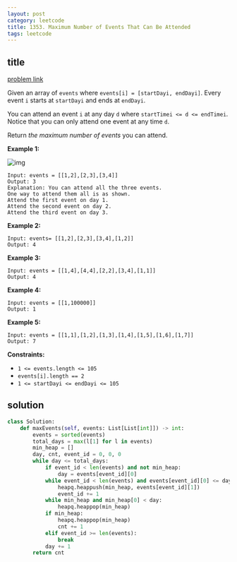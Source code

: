```yaml
---
layout: post
category: leetcode
title: 1353. Maximum Number of Events That Can Be Attended
tags: leetcode
---
```


## title
[problem link](https://leetcode.com/problems/maximum-number-of-events-that-can-be-attended/)

Given an array of `events` where `events[i] = [startDayi, endDayi]`. Every event `i` starts at `startDayi` and ends at `endDayi`.

You can attend an event `i` at any day `d` where `startTimei <= d <= endTimei`. Notice that you can only attend one event at any time `d`.

Return *the maximum number of events* you can attend.

 

**Example 1:**

![img](https://cdn.jsdelivr.net/gh/mafulong/mdPic@vv10/img/202508301533620.png)

```
Input: events = [[1,2],[2,3],[3,4]]
Output: 3
Explanation: You can attend all the three events.
One way to attend them all is as shown.
Attend the first event on day 1.
Attend the second event on day 2.
Attend the third event on day 3.
```

**Example 2:**

```
Input: events= [[1,2],[2,3],[3,4],[1,2]]
Output: 4
```

**Example 3:**

```
Input: events = [[1,4],[4,4],[2,2],[3,4],[1,1]]
Output: 4
```

**Example 4:**

```
Input: events = [[1,100000]]
Output: 1
```

**Example 5:**

```
Input: events = [[1,1],[1,2],[1,3],[1,4],[1,5],[1,6],[1,7]]
Output: 7
```

 

**Constraints:**

- `1 <= events.length <= 105`
- `events[i].length == 2`
- `1 <= startDayi <= endDayi <= 105`


## solution

```python
class Solution:
    def maxEvents(self, events: List[List[int]]) -> int:
        events = sorted(events)
        total_days = max(l[1] for l in events)
        min_heap = []
        day, cnt, event_id = 0, 0, 0
        while day <= total_days:
            if event_id < len(events) and not min_heap:
                day = events[event_id][0]
            while event_id < len(events) and events[event_id][0] <= day:
                heapq.heappush(min_heap, events[event_id][1])
                event_id += 1
            while min_heap and min_heap[0] < day:
                heapq.heappop(min_heap)
            if min_heap:
                heapq.heappop(min_heap)
                cnt += 1
            elif event_id >= len(events):
                break
            day += 1
        return cnt
```

